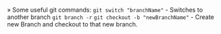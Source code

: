 
&#187; Some useful git commands:
`git switch "branchName"` - Switches to another branch
`git branch -r`
`git checkout -b "newBranchName"` - Create new Branch and checkout to that new branch.